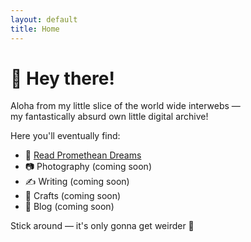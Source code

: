 ```yaml
---
layout: default
title: Home
---
```


# 👋 Hey there!

Aloha from my little slice of the world wide interwebs —  
my fantastically absurd own little digital archive!

Here you'll eventually find:
- 📖 [Read Promethean Dreams](/promethean-dreams/)
- 📷 Photography (coming soon)
- ✍️ Writing (coming soon)
- 🧵 Crafts (coming soon)
- 📝 Blog (coming soon)

Stick around — it's only gonna get weirder 💫
